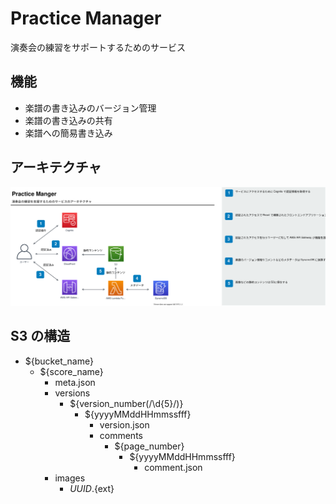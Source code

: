 # Practice Manager

演奏会の練習をサポートするためのサービス

## 機能

- 楽譜の書き込みのバージョン管理
- 楽譜の書き込みの共有
- 楽譜への簡易書き込み

## アーキテクチャ

![architecture.d.svg](./designs/architecture.d.svg)

## S3 の構造

- ${bucket_name}
  - ${score_name}
    - meta.json
    - versions
      - ${version_number(/\d{5}/)}
        - ${yyyyMMddHHmmssfff}
          - version.json
          - comments
            - ${page_number}
              - ${yyyyMMddHHmmssfff}
                - comment.json
    - images
      - ${UUID}.${ext}
